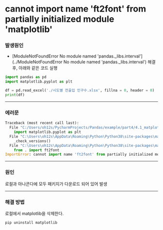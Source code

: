 # cannot import name 'ft2font' from partially initialized module 'matplotlib'

### 발생원인

- [ModuleNotFoundError No module named 'pandas._libs.interval'](../ModuleNotFoundError No module named 'pandas._libs.interval') 해결 후,  아래와 같은 코드 실행

```python
import pandas as pd
import matplotlib.pyplot as plt

df = pd.read_excel('./시도별 전출입 인구수.xlsx', fillna = 0, header = 0)
print(df)
```

---

### 에러문

```python
Traceback (most recent call last):
  File "C:/Users/oh12s/PycharmProjects/Pandas/example/part4/4.1_matplotlib_line1.py", line 2, in <module>
    import matplotlib.pyplot as plt
  File "C:\Users\oh12s\AppData\Roaming\Python\Python38\site-packages\matplotlib\__init__.py", line 174, in <module>
    _check_versions()
  File "C:\Users\oh12s\AppData\Roaming\Python\Python38\site-packages\matplotlib\__init__.py", line 159, in _check_versions
    from . import ft2font
ImportError: cannot import name 'ft2font' from partially initialized module 'matplotlib' (most likely due to a circular import) (C:\Users\oh12s\AppData\Roaming\Python\Python38\site-packages\matplotlib\__init__.py)
```

---

### 원인

 로컬과 아나콘다에 모두 패키지가 다운로드 되어 있어 발생

---

### 해결 방법

로컬에서 matplotlib을 삭제한다.

```
pip uninstall matplotlib
```

